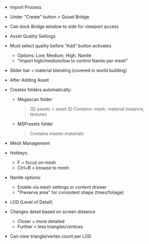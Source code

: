 - Import Process
 - Under "Create" button > Quixel Bridge
 - Can dock Bridge window to side for viewport access
 
- Asset Quality Settings
 - Must select quality before "Add" button activates
   * Options: Low, Medium, High, Nanite
   * "Import high/medium/low to control Nanite per mesh"
 - Slider bar = material blending (covered in world building)

- After Adding Asset
 - Creates folders automatically:
   * Megascan folder
     > 3D assets > asset ID
     > Contains: mesh, material instance, textures
   * MSPresets folder
     > Contains master materials
 
- Mesh Management
 - Hotkeys:
   * F = focus on mesh
   * Ctrl+B = browse to mesh
 - Nanite options:
   * Enable via mesh settings or content drawer
   * "Preserve area" for consistent shape (trees/foliage)
 
- LOD (Level of Detail)
 - Changes detail based on screen distance
   * Closer = more detailed
   * Further = less triangles/vertices
 - Can view triangle/vertex count per LOD